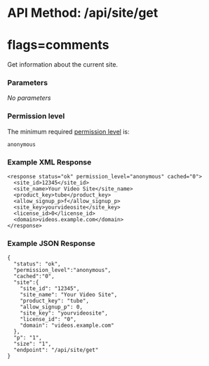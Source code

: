 # API Method: /api/site/get
# flags=comments

Get information about the current site.


### Parameters

_No parameters_

### Permission level 

The minimum required [permission level](index#permission-level) is:

    anonymous


### Example XML Response

    <response status="ok" permission_level="anonymous" cached="0">
      <site_id>12345</site_id>
      <site_name>Your Video Site</site_name>
      <product_key>tube</product_key>
      <allow_signup_p>f</allow_signup_p>
      <site_key>yourvideosite</site_key>
      <license_id>0</license_id>
      <domain>videos.example.com</domain>
    </response>

### Example JSON Response

    {
      "status": "ok", 
      "permission_level":"anonymous",
      "cached":"0",
      "site":{
        "site_id": "12345", 
        "site_name": "Your Video Site",
        "product_key": "tube", 
        "allow_signup_p": 0, 
        "site_key": "yourvideosite", 
        "license_id": "0", 
        "domain": "videos.example.com"
      },
      "p": "1",
      "size": "1",
      "endpoint": "/api/site/get"
    }
